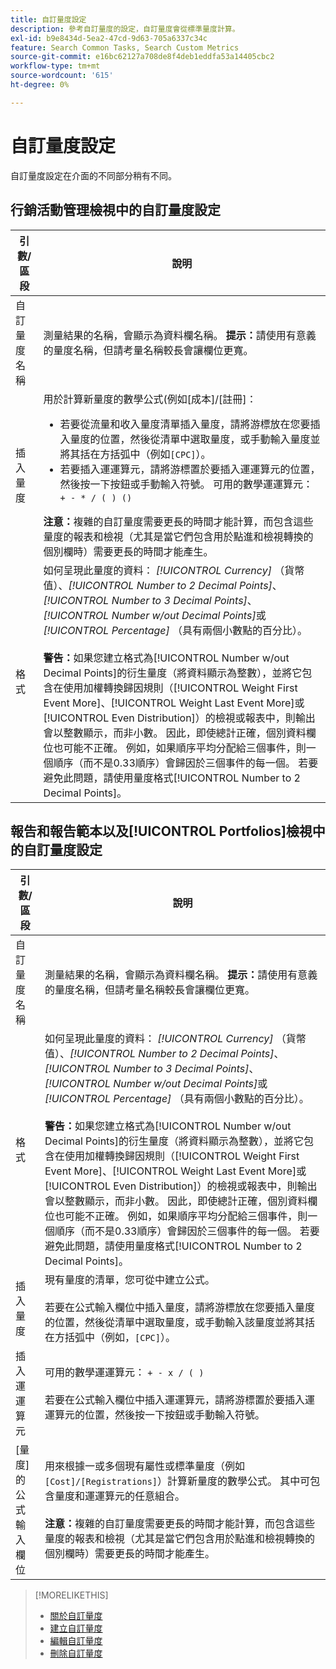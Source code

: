 ```yaml
---
title: 自訂量度設定
description: 參考自訂量度的設定，自訂量度會從標準量度計算。
exl-id: b9e8434d-5ea2-47cd-9d63-705a6337c34c
feature: Search Common Tasks, Search Custom Metrics
source-git-commit: e16bc62127a708de8f4deb1eddfa53a14405cbc2
workflow-type: tm+mt
source-wordcount: '615'
ht-degree: 0%

---
```


# 自訂量度設定

自訂量度設定在介面的不同部分稍有不同。

## 行銷活動管理檢視中的自訂量度設定

| 引數/區段 | 說明 |
|----|----|
| 自訂量度名稱 | 測量結果的名稱，會顯示為資料欄名稱。 <b>提示：</b>請使用有意義的量度名稱，但請考量名稱較長會讓欄位更寬。 |
| 插入量度 | 用於計算新量度的數學公式(例如[成本]/[註冊]：<ul><li>若要從流量和收入量度清單插入量度，請將游標放在您要插入量度的位置，然後從清單中選取量度，或手動輸入量度並將其括在方括弧中（例如`[CPC]`）。</li><li>若要插入運運算元，請將游標置於要插入運運算元的位置，然後按一下按鈕或手動輸入符號。 可用的數學運運算元： `+ - * / ( ) ()`</li></ul><b>注意：</b>複雜的自訂量度需要更長的時間才能計算，而包含這些量度的報表和檢視（尤其是當它們包含用於點進和檢視轉換的個別欄時）需要更長的時間才能產生。 |
| 格式 | 如何呈現此量度的資料： *[!UICONTROL Currency]* （貨幣值）、*[!UICONTROL Number to 2 Decimal Points]*、*[!UICONTROL Number to 3 Decimal Points]*、*[!UICONTROL Number w/out Decimal Points]*&#x200B;或&#x200B;*[!UICONTROL Percentage]* （具有兩個小數點的百分比）。<br><br><b>警告：</b>如果您建立格式為[!UICONTROL Number w/out Decimal Points]的衍生量度（將資料顯示為整數），並將它包含在使用加權轉換歸因規則（[!UICONTROL Weight First Event More]、[!UICONTROL Weight Last Event More]或[!UICONTROL Even Distribution]）的檢視或報表中，則輸出會以整數顯示，而非小數。 因此，即使總計正確，個別資料欄位也可能不正確。 例如，如果順序平均分配給三個事件，則一個順序（而不是0.33順序）會歸因於三個事件的每一個。 若要避免此問題，請使用量度格式[!UICONTROL Number to 2 Decimal Points]。 |

## 報告和報告範本以及[!UICONTROL Portfolios]檢視中的自訂量度設定

| 引數/區段 | 說明 |
|----|----|
| 自訂量度名稱 | 測量結果的名稱，會顯示為資料欄名稱。 <b>提示：</b>請使用有意義的量度名稱，但請考量名稱較長會讓欄位更寬。 |
| 格式 | 如何呈現此量度的資料： *[!UICONTROL Currency]* （貨幣值）、*[!UICONTROL Number to 2 Decimal Points]*、*[!UICONTROL Number to 3 Decimal Points]*、*[!UICONTROL Number w/out Decimal Points]*&#x200B;或&#x200B;*[!UICONTROL Percentage]* （具有兩個小數點的百分比）。<br><br><b>警告：</b>如果您建立格式為[!UICONTROL Number w/out Decimal Points]的衍生量度（將資料顯示為整數），並將它包含在使用加權轉換歸因規則（[!UICONTROL Weight First Event More]、[!UICONTROL Weight Last Event More]或[!UICONTROL Even Distribution]）的檢視或報表中，則輸出會以整數顯示，而非小數。 因此，即使總計正確，個別資料欄位也可能不正確。 例如，如果順序平均分配給三個事件，則一個順序（而不是0.33順序）會歸因於三個事件的每一個。 若要避免此問題，請使用量度格式[!UICONTROL Number to 2 Decimal Points]。 |
| 插入量度 | 現有量度的清單，您可從中建立公式。<br><br>若要在公式輸入欄位中插入量度，請將游標放在您要插入量度的位置，然後從清單中選取量度，或手動輸入該量度並將其括在方括弧中（例如，`[CPC]`）。 |
| 插入運運算元 | 可用的數學運運算元： `+ - x / ( )`<br><br>若要在公式輸入欄位中插入運運算元，請將游標置於要插入運運算元的位置，然後按一下按鈕或手動輸入符號。 |
| [量度]的公式輸入欄位 | 用來根據一或多個現有屬性或標準量度（例如`[Cost]/[Registrations]`）計算新量度的數學公式。 其中可包含量度和運運算元的任意組合。<br><br><b>注意：</b>複雜的自訂量度需要更長的時間才能計算，而包含這些量度的報表和檢視（尤其是當它們包含用於點進和檢視轉換的個別欄時）需要更長的時間才能產生。 |

>[!MORELIKETHIS]
>
>* [關於自訂量度](custom-metric-about.md)
>* [建立自訂量度](custom-metric-create.md)
>* [編輯自訂量度](custom-metric-edit.md)
>* [刪除自訂量度](custom-metric-delete.md)
